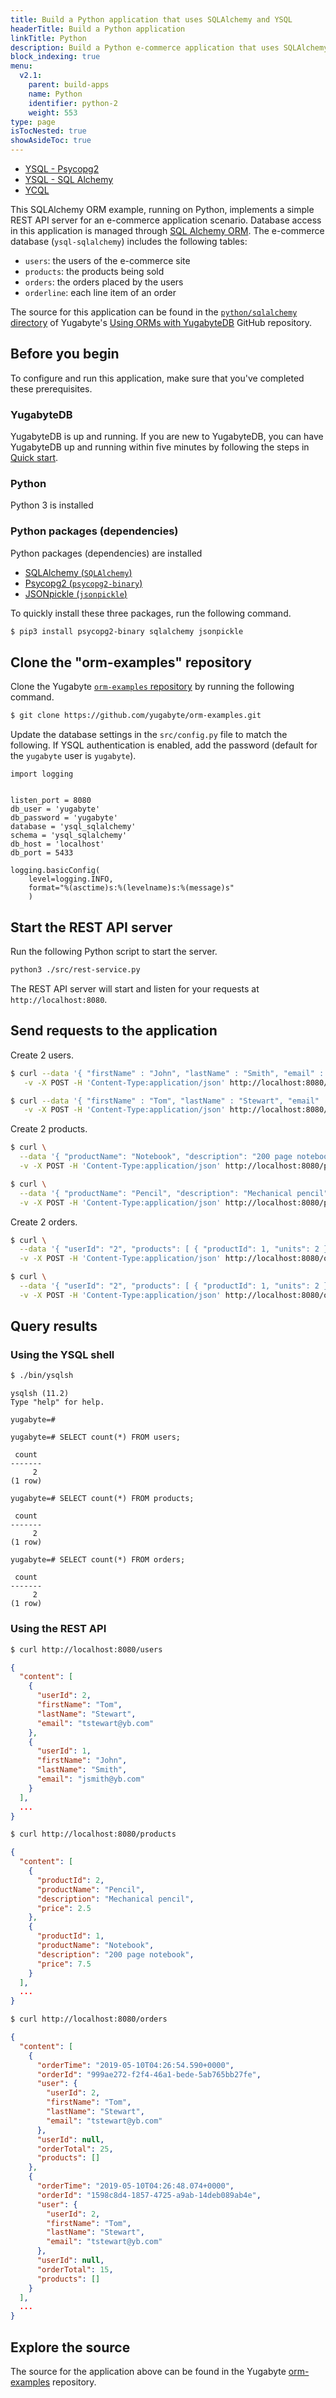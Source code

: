 ```yaml
---
title: Build a Python application that uses SQLAlchemy and YSQL
headerTitle: Build a Python application
linkTitle: Python
description: Build a Python e-commerce application that uses SQLAlchemy and YSQL.
block_indexing: true
menu:
  v2.1:
    parent: build-apps
    name: Python
    identifier: python-2
    weight: 553
type: page
isTocNested: true
showAsideToc: true
---
```


<ul class="nav nav-tabs-alt nav-tabs-yb">
  <li >
    <a href="/latest/quick-start/build-apps/python/ysql-psycopg2" class="nav-link">
      <i class="icon-postgres" aria-hidden="true"></i>
      YSQL - Psycopg2
    </a>
  </li>
  <li >
    <a href="/latest/quick-start/build-apps/python/ysql-sqlalchemy" class="nav-link active">
      <i class="icon-postgres" aria-hidden="true"></i>
      YSQL - SQL Alchemy
    </a>
  </li>
  <li>
    <a href="/latest/quick-start/build-apps/python/ycql" class="nav-link">
      <i class="icon-cassandra" aria-hidden="true"></i>
      YCQL
    </a>
  </li>
</ul>

This SQLAlchemy ORM example, running on Python, implements a simple REST API server for an e-commerce application scenario. Database access in this application is managed through [SQL Alchemy ORM](https://docs.sqlalchemy.org/en/13/orm/). The e-commerce database (`ysql-sqlalchemy`) includes the following tables:

- `users`: the users of the e-commerce site
- `products`: the products being sold
- `orders`: the orders placed by the users
- `orderline`: each line item of an order

The source for this application can be found in the [`python/sqlalchemy` directory](https://github.com/yugabyte/orm-examples/tree/master/python/sqlalchemy) of Yugabyte's [Using ORMs with YugabyteDB](https://github.com/yugabyte/orm-examples) GitHub repository.

## Before you begin

To configure and run this application, make sure that you've completed these prerequisites.

### YugabyteDB

YugabyteDB is up and running. If you are new to YugabyteDB, you can have YugabyteDB up and running within five minutes by following the steps in [Quick start](../../../../quick-start/).

### Python

Python 3 is installed

### Python packages (dependencies)

Python packages (dependencies) are installed

- [SQLAlchemy (`SQLAlchemy`)](https://www.sqlalchemy.org/)
- [Psycopg2 (`psycopg2-binary`)](http://initd.org/psycopg/)
- [JSONpickle (`jsonpickle`)](https://jsonpickle.github.io/)

To quickly install these three packages, run the following command.

```sh
$ pip3 install psycopg2-binary sqlalchemy jsonpickle
```

## Clone the "orm-examples" repository

Clone the Yugabyte [`orm-examples` repository](https://github.com/yugabyte/orm-examples) by running the following command.

```sh
$ git clone https://github.com/yugabyte/orm-examples.git
```

Update the database settings in the `src/config.py` file to match the following. If YSQL authentication is enabled, add the password (default for the `yugabyte` user is `yugabyte`).

```
import logging


listen_port = 8080
db_user = 'yugabyte'
db_password = 'yugabyte'
database = 'ysql_sqlalchemy'
schema = 'ysql_sqlalchemy'
db_host = 'localhost'
db_port = 5433

logging.basicConfig(
    level=logging.INFO,
    format="%(asctime)s:%(levelname)s:%(message)s"
    )
```

## Start the REST API server

Run the following Python script to start the server.

```sh
python3 ./src/rest-service.py
```

The REST API server will start and listen for your requests at `http://localhost:8080`.

## Send requests to the application

Create 2 users.

```sh
$ curl --data '{ "firstName" : "John", "lastName" : "Smith", "email" : "jsmith@yb.com" }' \
   -v -X POST -H 'Content-Type:application/json' http://localhost:8080/users
```

```sh
$ curl --data '{ "firstName" : "Tom", "lastName" : "Stewart", "email" : "tstewart@yb.com" }' \
   -v -X POST -H 'Content-Type:application/json' http://localhost:8080/users
```

Create 2 products.

```sh
$ curl \
  --data '{ "productName": "Notebook", "description": "200 page notebook", "price": 7.50 }' \
  -v -X POST -H 'Content-Type:application/json' http://localhost:8080/products
```

```sh
$ curl \
  --data '{ "productName": "Pencil", "description": "Mechanical pencil", "price": 2.50 }' \
  -v -X POST -H 'Content-Type:application/json' http://localhost:8080/products
```

Create 2 orders.

```sh
$ curl \
  --data '{ "userId": "2", "products": [ { "productId": 1, "units": 2 } ] }' \
  -v -X POST -H 'Content-Type:application/json' http://localhost:8080/orders
```

```sh
$ curl \
  --data '{ "userId": "2", "products": [ { "productId": 1, "units": 2 }, { "productId": 2, "units": 4 } ] }' \
  -v -X POST -H 'Content-Type:application/json' http://localhost:8080/orders
```

## Query results

### Using the YSQL shell

```sh
$ ./bin/ysqlsh
```

```
ysqlsh (11.2)
Type "help" for help.

yugabyte=#
```

```postgresql
yugabyte=# SELECT count(*) FROM users;
```

```
 count
-------
     2
(1 row)
```

```postgresql
yugabyte=# SELECT count(*) FROM products;
```

```
 count
-------
     2
(1 row)
```

```postgresql
yugabyte=# SELECT count(*) FROM orders;
```

```
 count
-------
     2
(1 row)
```

### Using the REST API

```sh
$ curl http://localhost:8080/users
```

```json
{
  "content": [
    {
      "userId": 2,
      "firstName": "Tom",
      "lastName": "Stewart",
      "email": "tstewart@yb.com"
    },
    {
      "userId": 1,
      "firstName": "John",
      "lastName": "Smith",
      "email": "jsmith@yb.com"
    }
  ],
  ...
}  
```

```sh
$ curl http://localhost:8080/products
```

```json
{
  "content": [
    {
      "productId": 2,
      "productName": "Pencil",
      "description": "Mechanical pencil",
      "price": 2.5
    },
    {
      "productId": 1,
      "productName": "Notebook",
      "description": "200 page notebook",
      "price": 7.5
    }
  ],
  ...
}  
```

```sh
$ curl http://localhost:8080/orders
```

```json
{
  "content": [
    {
      "orderTime": "2019-05-10T04:26:54.590+0000",
      "orderId": "999ae272-f2f4-46a1-bede-5ab765bb27fe",
      "user": {
        "userId": 2,
        "firstName": "Tom",
        "lastName": "Stewart",
        "email": "tstewart@yb.com"
      },
      "userId": null,
      "orderTotal": 25,
      "products": []
    },
    {
      "orderTime": "2019-05-10T04:26:48.074+0000",
      "orderId": "1598c8d4-1857-4725-a9ab-14deb089ab4e",
      "user": {
        "userId": 2,
        "firstName": "Tom",
        "lastName": "Stewart",
        "email": "tstewart@yb.com"
      },
      "userId": null,
      "orderTotal": 15,
      "products": []
    }
  ],
  ...
}  
```

## Explore the source

The source for the application above can be found in the Yugabyte [orm-examples](https://github.com/yugabyte/orm-examples/tree/master/python/sqlalchemy) repository.
